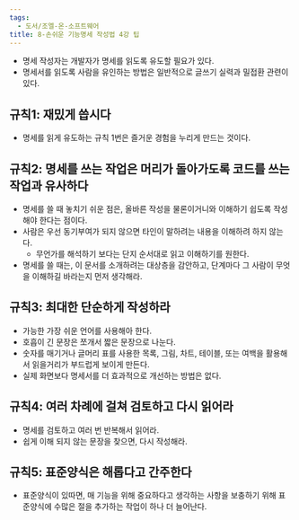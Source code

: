 ```yaml
---
tags:
  - 도서/조엘-온-소프트웨어
title: 8-손쉬운 기능명세 작성법 4강 팁
---
```




- 명세 작성자는 개발자가 명세를 읽도록 유도할 필요가 있다.
- 명세서를 읽도록 사람을 유인하는 방법은 일반적으로 글쓰기 실력과 밀접환 관련이 있다.

## 규칙1: 재밌게 씁시다

- 명세를 읽게 유도하는 규칙 1번은 즐거운 경험을 누리게 만드는 것이다.

## 규칙2: 명세를 쓰는 작업은 머리가 돌아가도록 코드를 쓰는 작업과 유사하다

- 명세를 쓸 때 놓치기 쉬운 점은, 올바른 작성을 물론이거니와 이해하기 쉽도록 작성해야 한다는 점이다.
- 사람은 우선 동기부여가 되지 않으면 타인이 말하려는 내용을 이해하려 하지 않는다.
  - 무언가를 해석하기 보다는 단지 순서대로 읽고 이해하기를 원한다.
- 명세를 쓸 때는, 이 문서를 소개하려는 대상층을 감안하고, 단계마다 그 사람이 무엇을 이해하길 바라는지 먼저 생각해라.

## 규칙3: 최대한 단순하게 작성하라

- 가능한 가장 쉬운 언어를 사용해아 한다.
- 호흡이 긴 문장은 쪼개서 짧은 문장으로 나눈다.
- 숫자를 매기거나 글머리 표를 사용한 목록, 그림, 차트, 테이블, 또는 여백을 활용해서 읽을거리가 부드럽게 보이게 만든다.
- 실제 화면보다 명세서를 더 효과적으로 개선하는 방법은 없다.

## 규칙4: 여러 차례에 걸쳐 검토하고 다시 읽어라

- 명세를 검토하고 여러 번 반복해서 읽어라.
- 쉽게 이해 되지 않는 문장을 찾으면, 다시 작성해라.

## 규칙5: 표준양식은 해롭다고 간주한다

- 표준양식이 있따면, 매 기능을 위해 중요하다고 생각하는 사항을 보충하기 위해 표준양식에 수많은 절을 추가하는 작업이 하나 더 늘어난다.
